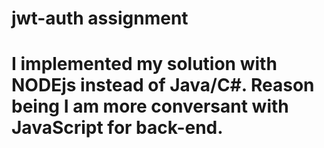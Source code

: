 # jwt-auth assignment

# I implemented my solution with NODEjs instead of Java/C#. Reason being I am more conversant with JavaScript for back-end.
